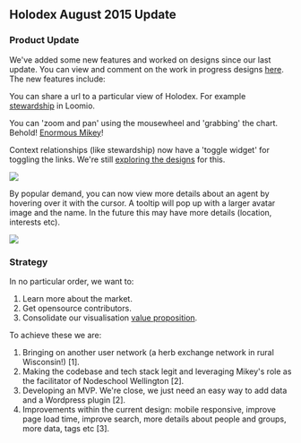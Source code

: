 ## Holodex August 2015 Update

### Product Update

We've added some new features and worked on designs since our last update. You can view and comment on the work in progress designs [here](https://beta.atomic.io/d/2oKCUOzyYEow). The new features include:

You can share a url to a particular view of Holodex. For example [stewardship](http://holodex.enspiral.com/groups/loomio?q%5B0%5D%5Blink%5D=%2FlinkTypes%2Fhas-member&q%5B0%5D%5Bsrc%5D=%2Fgroups%2Floomio&q%5B1%5D%5Blink%5D=%2FlinkTypes%2Fis-subgroup-of&q%5B1%5D%5Bsrc%5D=%2Fgroups%2Floomio&q%5B2%5D%5Blink%5D=%2FlinkTypes%2Fstewards&q%5B2%5D%5Bctx%5D=%2Fgroups%2Floomio&q%5B2%5D%5BshowLink%5D=true) in Loomio.

You can 'zoom and pan' using the mousewheel and 'grabbing' the chart. Behold! [Enormous Mikey](http://holodex.enspiral.com/people/mikey?v%5B0%5D=-3308&v%5B1%5D=-1851&v%5B2%5D=5.880006065834972)!

Context relationships (like stewardship) now have a 'toggle widget' for toggling the links. We're still [exploring the designs](https://beta.atomic.io/d/2oKCUOzyYEow) for this.

![](http://i.imgur.com/930gpOt.png)

By popular demand, you can now view more details about an agent by hovering over it with the cursor. A tooltip will pop up with a larger avatar image and the name. In the future this may have more details (location, interests etc). 

![](http://i.imgur.com/0GQGACU.png)


### Strategy

In no particular order, we want to:

1. Learn more about the market.
2. Get opensource contributors.
3. Consolidate our visualisation [value proposition](https://github.com/open-app/holodex/blob/master/comms/value-propositions.md). 

To achieve these we are:

1. Bringing on another user network (a herb exchange network in rural Wisconsin!) [1].
2. Making the codebase and tech stack legit and leveraging Mikey's role as the facilitator of Nodeschool Wellington [2].
3. Developing an MVP. We're close, we just need an easy way to add data and a Wordpress plugin [2].
3. Improvements within the current design: mobile responsive, improve page load time, improve search, more details about people and groups, more data, tags etc [3].


